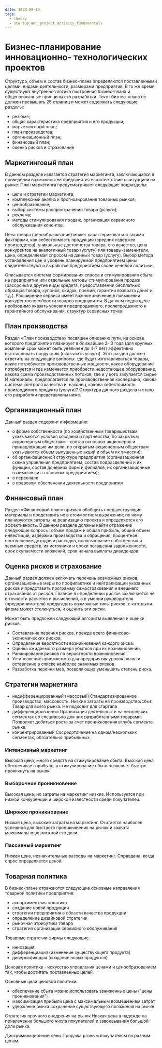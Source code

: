 ```yaml
---
date: 2023-09-19
tags:
  - theory
  - startup_and_project_activity_fundamentals
---
```

# Бизнес-планирование инновационно- технологических проектов
Структура, объем и состав бизнес-плана определяются поставленными целями, видами деятельности, размерами предприятия. В то же время существуют внутренняя логика построения бизнес-плана и общепризнанные принципы его разработки. Текст бизнес-плана не должен превышать 25 страниц и может содержать следующие разделы:
- резюме;
- общая характеристика предприятия и его продукции;
- маркетинговый план;
- план производства;
- организационный план;
-  финансовый план;
- оценка рисков и страхование

## Маркетинговый план
В данном разделе излагается стратегия маркетинга, заключающаяся в приведении возможностей предприятия в соответствие с ситуацией на рынке. План маркетинга предусматривает следующие подразделы:
- цели и стратегии маркетинга;
- комплексный анализ и прогнозирование товарных рынков;
- ценообразование;
- выбор системы распространения товара (услуги); 
- реклама;
- методы стимулирования продаж, организация сервисного обслуживания клиентов.

Цена товара (ценообразование) может характеризоваться такими факторами, как себестоимость продукции (средних издержек производства), уникальные достоинства товара, его качество, цена конкурентов на аналогичный товар (услугу) или товары-заменители, цена, определяемая спросом на данный товар (услугу).
Выбор метода установления цен и уровень планируемой предприятием цены свидетельствуют о выработке предприятием своей ценовой политики.

Описывается система формирования спроса и стимулирования сбыта на предприятии или отдельные методы стимулирования продаж (рассрочка и другие виды кредита, предоставлении бесплатных образцов товара, купонов, скидок, премий, гарантии возврата денег и т.д.). Расширение сервиса имеет важное значение в повышении конкурентоспособности товаров предприятия. В данном подразделе необходимо указать условия предпродажного, послепродажного и гарантийного обслуживания, структур сервисных точек.

## План производства
Раздел «План производства» посвящен описанию пути, на основе которого предприятие планирует в ближайшие 2- 3 года (для крупных компаний срок может быть увеличен до 4-7 лет) эффективно изготавливать продукцию (оказывать услуги). Этот раздел должен ответить на следующие вопросы: где будут изготавливаться товары, какие потребуются производственные мощности, какое оборудование потребуется и где намечается приобрести недостающее оборудование, какова схема  производственных потоков, где и у кого закупается сырье И материалы, предполагается ли производственная кооперация, какова система контроля качества и, наконец, какова себестоимость производимого продукта (услуги)? Структура данного раздела и этапы его разработки представлены ниже.

## Организационный план
Данный раздел содержит информацию:
- о форме собственности (по хозяйственным товариществам указываются условия создания и партнерства, по закрытым акционерным обществам - состав основных акционеров и принадлежащие им доли, по открытым акционерным обществам указываются объем выпущенных акций и объем их эмиссии);
- об организационной структуре предприятия (организационная схема управления предприятием, состав подразделений и их функции, состав дочерних фирм и филиалов, их организационные взаимосвязи с головным предприятием);
- о персонале
- о правовом обеспечении деятельности предприятия

## Финансовый план
Раздел «Финансовый план» призван обобщить предшествующие материалы и представить их в стоимостном выражении; по нему планируются затраты на реализацию проекта и определяется его эффективность. В данном разделе должны найти отражение следующие вопросы: объем продаж и общая прибыль, общий объем инвестиций, издержки производства и обращения, процентное соотношение доходов и расходов, использование собственных и заемных средств, их источники и сроки погашения задолженности, срок окупаемости вложений, срок начала выплаты дивидендов.

## Оценка рисков и страхование
Данный раздел должен включать перечень возможных рисков, организационные меры по профилактике и нейтрализации указанных рисков и представить программу самострахования и внешнего страхования от рисков. Главное в определении рисков заключается не в точности расчетов и вычислений, а в умении руководителя (предпринимателя) предугадать возможные типы рисков, с которыми фирма может столкнуться, и оценить эти риски.

Может быть предложен следующий алгоритм выявления и оценки рисков.
- Составление перечня рисков, прежде всего финансово-экономических рисков.
- Определение вероятности возникновения каждого риска.
- Оценка ожидаемого размера убытков при их возникновении.
- Ранжирование рисков по вероятности возникновения.
- Установление приемлемого для предприятия уровня риска и оставление в списке наиболее значимых рисков.
- Разработка перечня мер, позволяющих уменьшить степень риска.

## Стратегии маркетинга
- недифференцированный (массовый)
  Стандартизированное производство, массовость. Низкие затраты на производство/сбыт.
  Товар для всего рынка.
  Не подходит для стартапа
- дифференцированный
  Организация деятельности на нескольких сегментах со специально для них разработанными товарами.
  Позволяет добиться роста за счет проникновения вглубь сегмента рынка.
- концентрированный
  Сосредоточение на одном/нескольких сегментах, обязательно прибыльных.

### Интенсивный маркетинг
Высокая цена, много средств на стимулирование сбыта. Высокая цена обеспечивает прибыль, а стимулирование сбыта позволяет быстро проникнуть на рынок.

### Выборочное проникновение
Высокая цена, но затраты на маркетинг низкие.
Используется при низкой конкуренции и широкой известности среди покупателей.

### Широкое проникновение
Низкая цена, высокие затраты на маркетинг.
Считается наиболее успешной для быстрого проникновения на рынок и захвата максимально возможной его доли.

### Пассивный маркетинг
Низкая цена, незначительные расходы на маркетинг.
Оправдана, когда спрос определяется ценой.

## Товарная политика
В бизнес-плане отражаются следующие основные направления товарной политики предприятия:
- ассортиментная политика
- создание новой продукции
- стратегии предприятия в области качества продукции
- определение дизайновой стратегии
- рыночная атрибутика товара
- стратегия организации сервисного обслуживания

Товарные стратегии фирмы следующие:
- инновация
- дифференциация (изменение существующего продукта)
- диверсификация (создание новых продуктов)

Ценовая политика - искусство управления ценами и ценообразованием так, чтобы достигать поставленных целей.

Основные цели ценовой политики:
- обеспечение сбыта
  можно использовать заниженные цены ("цены проникновения")
- максимизация прибыли
  цена с максимальным возмещением затрат
- удержание рынка
  сохранение существующего положения на рынке

Стратегия прочного внедрения на рынок
Низкая цена в надежде на привлечение большого числа покупателей и завоевывания большой доли рынка.

Дискриминационные цены
Продажа разным покупателям по разным ценам.